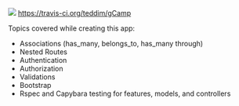 ![](https://travis-ci.org/teddim/gCamp.svg?branch=master)
https://travis-ci.org/teddim/gCamp

Topics covered while creating this app:

* Associations (has_many, belongs_to, has_many through)
* Nested Routes
* Authentication
* Authorization
* Validations
* Bootstrap
* Rspec and Capybara testing for features, models, and controllers
